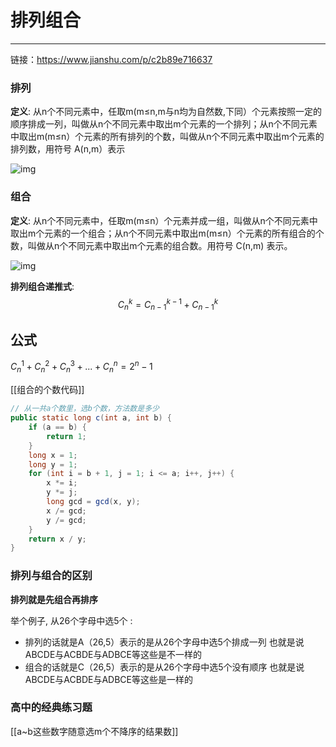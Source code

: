 # 排列组合

---

链接：https://www.jianshu.com/p/c2b89e716637


### **排列**

**定义**:  从n个不同元素中，任取m(m≤n,m与n均为自然数,下同）个元素按照一定的顺序排成一列，叫做从n个不同元素中取出m个元素的一个排列；从n个不同元素中取出m(m≤n）个元素的所有排列的个数，叫做从n个不同元素中取出m个元素的排列数，用符号 A(n,m）表示

![img](https:////upload-images.jianshu.io/upload_images/3003216-5d5236bdf05c8d12.png?imageMogr2/auto-orient/strip|imageView2/2/w/888/format/webp)





### **组合**

**定义**:  从n个不同元素中，任取m(m≤n）个元素并成一组，叫做从n个不同元素中取出m个元素的一个组合；从n个不同元素中取出m(m≤n）个元素的所有组合的个数，叫做从n个不同元素中取出m个元素的组合数。用符号 C(n,m) 表示。

![img](https:////upload-images.jianshu.io/upload_images/3003216-e5525b66ba2cc5ae.png?imageMogr2/auto-orient/strip|imageView2/2/w/832/format/webp)

**排列组合递推式**:
$$C_n^k = C_{n-1}^{k-1} + C_{n-1}^{k} $$

## 公式

$C_n^1 + C_n^2 + C_n^3 + ... + C_n^n = 2^n -1$


[[组合的个数代码]]

```java
// 从一共a个数里，选b个数，方法数是多少
public static long c(int a, int b) {
    if (a == b) {
        return 1;
    }
    long x = 1;
    long y = 1;
    for (int i = b + 1, j = 1; i <= a; i++, j++) {
        x *= i;
        y *= j;
        long gcd = gcd(x, y);
        x /= gcd;
        y /= gcd;
    }
    return x / y;
}
```


### 排列与组合的区别

**排列就是先组合再排序**

举个例子, 从26个字母中选5个 :
- 排列的话就是A（26,5）表示的是从26个字母中选5个排成一列 也就是说ABCDE与ACBDE与ADBCE等这些是不一样的 
- 组合的话就是C（26,5）表示的是从26个字母中选5个没有顺序 也就是说ABCDE与ACBDE与ADBCE等这些是一样的


### 高中的经典练习题
[[a~b这些数字随意选m个不降序的结果数]]
